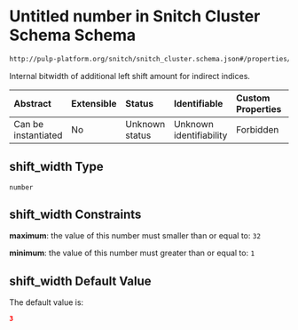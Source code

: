 # Untitled number in Snitch Cluster Schema Schema

```txt
http://pulp-platform.org/snitch/snitch_cluster.schema.json#/properties/hives/items/properties/cores/items/properties/ssrs/items/properties/shift_width
```

Internal bitwidth of additional left shift amount for indirect indices.

| Abstract            | Extensible | Status         | Identifiable            | Custom Properties | Additional Properties | Access Restrictions | Defined In                                                                       |
| :------------------ | :--------- | :------------- | :---------------------- | :---------------- | :-------------------- | :------------------ | :------------------------------------------------------------------------------- |
| Can be instantiated | No         | Unknown status | Unknown identifiability | Forbidden         | Allowed               | none                | [snitch_cluster.schema.json*](snitch_cluster.schema.json "open original schema") |

## shift_width Type

`number`

## shift_width Constraints

**maximum**: the value of this number must smaller than or equal to: `32`

**minimum**: the value of this number must greater than or equal to: `1`

## shift_width Default Value

The default value is:

```json
3
```
